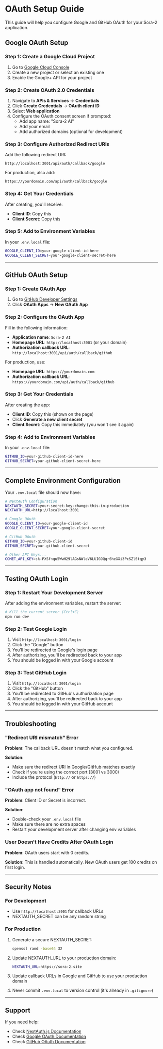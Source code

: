 # OAuth Setup Guide

This guide will help you configure Google and GitHub OAuth for your Sora-2 application.

## Google OAuth Setup

### Step 1: Create a Google Cloud Project

1. Go to [Google Cloud Console](https://console.cloud.google.com/)
2. Create a new project or select an existing one
3. Enable the Google+ API for your project

### Step 2: Create OAuth 2.0 Credentials

1. Navigate to **APIs & Services** → **Credentials**
2. Click **Create Credentials** → **OAuth client ID**
3. Select **Web application**
4. Configure the OAuth consent screen if prompted:
   - Add app name: "Sora-2 AI"
   - Add your email
   - Add authorized domains (optional for development)

### Step 3: Configure Authorized Redirect URIs

Add the following redirect URI:
```
http://localhost:3001/api/auth/callback/google
```

For production, also add:
```
https://yourdomain.com/api/auth/callback/google
```

### Step 4: Get Your Credentials

After creating, you'll receive:
- **Client ID**: Copy this
- **Client Secret**: Copy this

### Step 5: Add to Environment Variables

In your `.env.local` file:
```bash
GOOGLE_CLIENT_ID=your-google-client-id-here
GOOGLE_CLIENT_SECRET=your-google-client-secret-here
```

---

## GitHub OAuth Setup

### Step 1: Create OAuth App

1. Go to [GitHub Developer Settings](https://github.com/settings/developers)
2. Click **OAuth Apps** → **New OAuth App**

### Step 2: Configure the OAuth App

Fill in the following information:

- **Application name**: `Sora-2 AI`
- **Homepage URL**: `http://localhost:3001` (or your domain)
- **Authorization callback URL**: `http://localhost:3001/api/auth/callback/github`

For production, use:
- **Homepage URL**: `https://yourdomain.com`
- **Authorization callback URL**: `https://yourdomain.com/api/auth/callback/github`

### Step 3: Get Your Credentials

After creating the app:
- **Client ID**: Copy this (shown on the page)
- Click **Generate a new client secret**
- **Client Secret**: Copy this immediately (you won't see it again)

### Step 4: Add to Environment Variables

In your `.env.local` file:
```bash
GITHUB_ID=your-github-client-id-here
GITHUB_SECRET=your-github-client-secret-here
```

---

## Complete Environment Configuration

Your `.env.local` file should now have:

```bash
# NextAuth Configuration
NEXTAUTH_SECRET=your-secret-key-change-this-in-production
NEXTAUTH_URL=http://localhost:3001

# Google OAuth
GOOGLE_CLIENT_ID=your-google-client-id
GOOGLE_CLIENT_SECRET=your-google-client-secret

# GitHub OAuth
GITHUB_ID=your-github-client-id
GITHUB_SECRET=your-github-client-secret

# Other API Keys...
COMET_API_KEY=sk-PXSfnqu5WwH29lAGsNWleV6LUIGOQqr6heGXi3PcSZlStqy3
```

---

## Testing OAuth Login

### Step 1: Restart Your Development Server

After adding the environment variables, restart the server:
```bash
# Kill the current server (Ctrl+C)
npm run dev
```

### Step 2: Test Google Login

1. Visit `http://localhost:3001/login`
2. Click the "Google" button
3. You'll be redirected to Google's login page
4. After authorizing, you'll be redirected back to your app
5. You should be logged in with your Google account

### Step 3: Test GitHub Login

1. Visit `http://localhost:3001/login`
2. Click the "GitHub" button
3. You'll be redirected to GitHub's authorization page
4. After authorizing, you'll be redirected back to your app
5. You should be logged in with your GitHub account

---

## Troubleshooting

### "Redirect URI mismatch" Error

**Problem**: The callback URL doesn't match what you configured.

**Solution**:
- Make sure the redirect URI in Google/GitHub matches exactly
- Check if you're using the correct port (3001 vs 3000)
- Include the protocol (`http://` or `https://`)

### "OAuth app not found" Error

**Problem**: Client ID or Secret is incorrect.

**Solution**:
- Double-check your `.env.local` file
- Make sure there are no extra spaces
- Restart your development server after changing env variables

### User Doesn't Have Credits After OAuth Login

**Problem**: OAuth users start with 0 credits.

**Solution**: This is handled automatically. New OAuth users get 100 credits on first login.

---

## Security Notes

### For Development

- Use `http://localhost:3001` for callback URLs
- NEXTAUTH_SECRET can be any random string

### For Production

1. Generate a secure NEXTAUTH_SECRET:
   ```bash
   openssl rand -base64 32
   ```

2. Update NEXTAUTH_URL to your production domain:
   ```bash
   NEXTAUTH_URL=https://sora-2.site
   ```

3. Update callback URLs in Google and GitHub to use your production domain

4. Never commit `.env.local` to version control (it's already in `.gitignore`)

---

## Support

If you need help:
- Check [NextAuth.js Documentation](https://next-auth.js.org/)
- Check [Google OAuth Documentation](https://developers.google.com/identity/protocols/oauth2)
- Check [GitHub OAuth Documentation](https://docs.github.com/en/developers/apps/building-oauth-apps)
